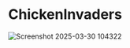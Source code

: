 # ChickenInvaders



![Screenshot 2025-03-30 104322](https://github.com/user-attachments/assets/77f9dc5a-ba39-4629-844a-430279004284)
